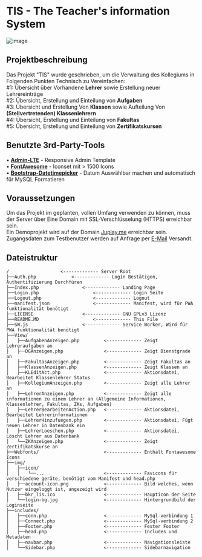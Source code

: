 # TIS - The Teacher's information System
![image](https://www.get-tis.tech/LISPreview3.png)  
## Projektbeschreibung
Das Projekt "TIS" wurde geschrieben, um die Verwaltung des Kollegiums in Folgenden Punkten Technisch zu Vereinfachen:  
&#35;1: &Uuml;bersicht über Vorhandene **Lehrer** sowie Erstellung neuer Lehrereinträge  
&#35;2: &Uuml;bersicht, Erstellung und Einteilung von **Aufgaben**  
&#35;3: &Uuml;bersicht und Erstellung Von **Klassen** sowie Aufteilung Von **(Stellvertretenden) Klassenlehrern**  
&#35;4: &Uuml;bersicht, Erstellung und Einteilung von **Fakultas**  
&#35;5: &Uuml;bersicht, Erstellung und Einteilung von **Zertifikatskursen**   
## Benutzte 3rd-Party-Tools
&bull; **[Admin-LTE](https://github.com/ColorlibHQ/AdminLTE)** - Responsive Admin Template  
&bull; **[FontAwesome](https://fontawesome.com/)** - Iconset mit &gt; 1500 Icons  
&bull; **[Bootstrap-Datetimepicker](https://github.com/eonasdan/bootstrap-datetimepicker/)** - Datum Auswählbar machen und automatisch für MySQL Formatieren
## Voraussetzungen
Um das Projekt im geplanten, vollen Umfang verwenden zu können, muss der Server über Eine Domain mit SSL-Verschlüsselung (HTTPS) erreichbar sein.  
Ein Demoprojekt wird auf der Domain [Juplay.me](https://juplay.me) erreichbar sein.  
Zugangsdaten zum Testbenutzer werden auf Anfrage per [E-Mail](mailto://contact@juplay.me) Versandt.
## Dateistruktur
```
/ 				    <------------- Server Root  
├──Auth.php			    <------------- Login Bestätigen, Authentifizierung Durchfüren    
├──Index.php 			    <------------- Landing Page  
├──Login.php		    	    <------------- Login Seite
├──Logout.php		    	    <------------- Logout  
├──manifest.json	    	    <------------- Manifest, wird für PWA funktionalität benötigt  
├──LICENSE		    	    <------------- GNU GPLv3 Lizenz
├──README.MD		    	    <------------- This File
├──SW.js		    	    <------------- Service Worker, Wird für PWA funktionalität benötigt
├──View/
│   ├──AufgabenAnzeigen.php         <------------- Zeigt Lehreraufgaben an  
│   ├──DGAnzeigen.php               <------------- Zeigt Dienstgrade an
│   ├──FakultasAnzeigen.php         <------------- Zeigt Fakultas an
│   ├──KlassenAnzeigen.php          <------------- Zeigt Klassen an
│   ├──KLEditAct.php                <------------- Aktionsdatei, Bearbeitet Klassenlehrer Status
│   ├──KollegiumAnzeigen.php        <------------- Zeigt alle Lehrer an
│   ├──LehrerAnzeigen.php           <------------- Zeigt alle informationen zu einem Lehrer an (Allgemeine Informationen, Klassenlehrer, Fakultas, ZKs, Aufgaben)
│   ├──LehrerBearbeitenAction.php   <------------- Aktionsdatei, Bearbeitet Lehrerinformationen
│   ├──LehrerHinzufuegen.php        <------------- Aktionsdatei, Fügt neuen Lehrer in Datenbank ein
│   ├──LehrerLoeschen.php           <------------- Aktionsdatei, Löscht Lehrer aus Datenbank
│   └──ZKAnzeigen.php               <------------- Zeigt Zertifikatskurse an
├──Webfonts/                        <------------- Enthält Fontawesome Icons
├──img/
│   ├──icon/
│   │   └──...                      <------------- Favicons für verschiedene geräte, benötigt vom Manifest und head.php
│   ├──account-icon.png             <------------- Bild welches, wenn Nutzer eingeloggt ist, angezeigt wird
│   ├──bkr_lis.ico                  <------------- Haupticon der Seite
│   └──login-bg.jpg                 <------------- Hintergrundbild der Loginseite
├──includes/
│   ├──conn.php                     <------------- MySql-verbindung 1
│   ├──Connect.php                  <------------- MySql-verbindung 2
│   ├──Footer.php                   <------------- Fester Footer
│   ├──head.php                     <------------- Includes und Metadaten
│   ├──navbar.php                   <------------- Navigationsleiste
│   └──Sidebar.php                  <------------- Sidebarnavigation
```
